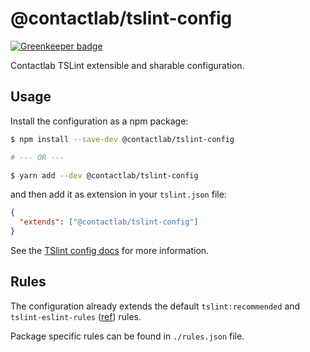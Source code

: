 # @contactlab/tslint-config

[![Greenkeeper badge](https://badges.greenkeeper.io/contactlab/tslint-config.svg)](https://greenkeeper.io/)

Contactlab TSLint extensible and sharable configuration.

## Usage

Install the configuration as a npm package:

```sh
$ npm install --save-dev @contactlab/tslint-config

# --- OR ---

$ yarn add --dev @contactlab/tslint-config
```

and then add it as extension in your `tslint.json` file:

```json
{
  "extends": ["@contactlab/tslint-config"]
}
```

See the [TSlint config docs](https://palantir.github.io/tslint/usage/configuration/) for more information.

## Rules

The configuration already extends the default `tslint:recommended` and `tslint-eslint-rules` ([ref](https://github.com/buzinas/tslint-eslint-rules)) rules.

Package specific rules can be found in `./rules.json` file.
